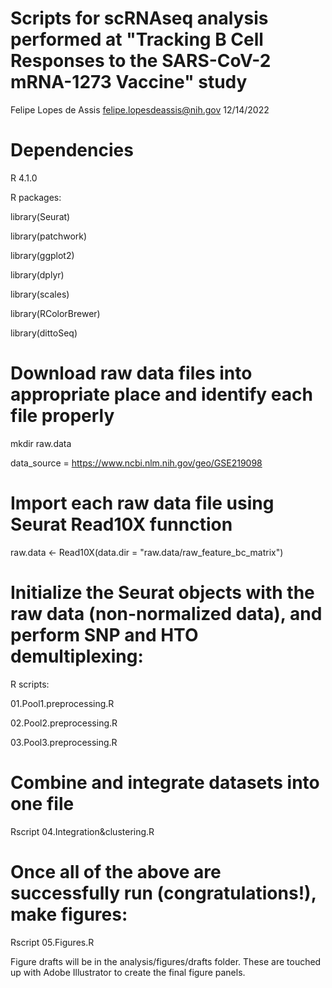 # Scripts for scRNAseq analysis performed at "Tracking B Cell Responses to the SARS-CoV-2 mRNA-1273 Vaccine" study

Felipe Lopes de Assis felipe.lopesdeassis@nih.gov 12/14/2022

# Dependencies

R 4.1.0 

R packages:

library(Seurat)

library(patchwork)

library(ggplot2)

library(dplyr)

library(scales)

library(RColorBrewer)

library(dittoSeq)

# Download raw data files into appropriate place and identify each file properly 

mkdir raw.data

data_source = https://www.ncbi.nlm.nih.gov/geo/GSE219098

# Import each raw data file using Seurat Read10X funnction       

raw.data <- Read10X(data.dir = "raw.data/raw_feature_bc_matrix") 

# Initialize the Seurat objects with the raw data (non-normalized data), and perform SNP and HTO demultiplexing:   

R scripts: 

01.Pool1.preprocessing.R

02.Pool2.preprocessing.R

03.Pool3.preprocessing.R

# Combine and integrate datasets into one file

Rscript 04.Integration&clustering.R

# Once all of the above are successfully run (congratulations!), make figures:

Rscript 05.Figures.R

Figure drafts will be in the analysis/figures/drafts folder. These are touched up with Adobe Illustrator to create the final figure panels.

